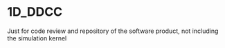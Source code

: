 # 1D_DDCC
Just for code review and repository of the software product, not including the simulation kernel
